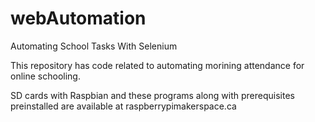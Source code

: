 # webAutomation
Automating School Tasks With Selenium

This repository has code related to automating morining attendance for online schooling.

SD cards with Raspbian and these programs along with prerequisites preinstalled are available at raspberrypimakerspace.ca
